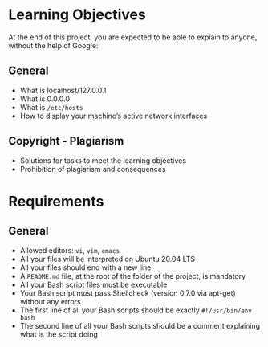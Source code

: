 # Learning Objectives

At the end of this project, you are expected to be able to explain to anyone, without the help of Google:

## General
- What is localhost/127.0.0.1
- What is 0.0.0.0
- What is `/etc/hosts`
- How to display your machine’s active network interfaces

## Copyright - Plagiarism
- Solutions for tasks to meet the learning objectives
- Prohibition of plagiarism and consequences

# Requirements

## General
- Allowed editors: `vi`, `vim`, `emacs`
- All your files will be interpreted on Ubuntu 20.04 LTS
- All your files should end with a new line
- A `README.md` file, at the root of the folder of the project, is mandatory
- All your Bash script files must be executable
- Your Bash script must pass Shellcheck (version 0.7.0 via apt-get) without any errors
- The first line of all your Bash scripts should be exactly `#!/usr/bin/env bash`
- The second line of all your Bash scripts should be a comment explaining what is the script doing

